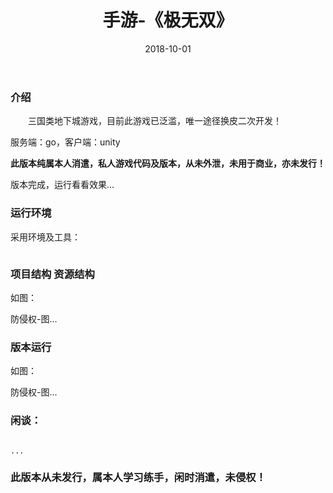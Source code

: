 ﻿---
layout: post
title:  手游-《极无双》
date: 2018-10-01
tags: 手游
---

		
### 介绍


&emsp;&emsp;三国类地下城游戏，目前此游戏已泛滥，唯一途径换皮二次开发！

服务端：go，客户端：unity


**此版本纯属本人消遣，私人游戏代码及版本，从未外泄，未用于商业，亦未发行！**


版本完成，运行看看效果...


### 运行环境

采用环境及工具：

```

``` 

### 项目结构 资源结构

如图：

防侵权-图...

### 版本运行

如图：

防侵权-图...

### 闲谈：	

```

...

```


### 此版本从未发行，属本人学习练手，闲时消遣，未侵权！